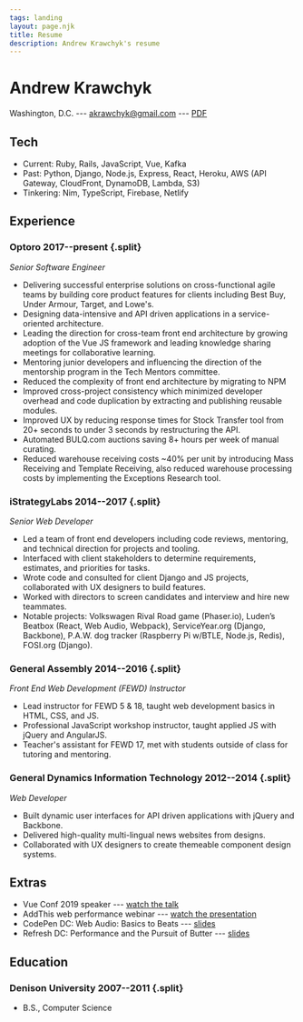 ```yaml
---
tags: landing
layout: page.njk
title: Resume
description: Andrew Krawchyk's resume
---
```


# Andrew Krawchyk

Washington, D.C. --- akrawchyk@gmail.com <span class="hide-print">--- [PDF](/resume.pdf)</span>

## Tech

- Current: Ruby, Rails, JavaScript, Vue, Kafka
- Past: Python, Django, Node.js, Express, React, Heroku, AWS (API Gateway, CloudFront, DynamoDB, Lambda, S3)
- Tinkering: Nim, TypeScript, Firebase, Netlify

## Experience

### <span>Optoro</span> <span>2017--present</span> {.split}

_Senior Software Engineer_

- Delivering successful enterprise solutions on cross-functional agile teams by building core product features for clients including Best Buy, Under Armour, Target, and Lowe's.
- Designing data-intensive and API driven applications in a service-oriented architecture.
- Leading the direction for cross-team front end architecture by growing adoption of the Vue JS framework and leading knowledge sharing meetings for collaborative learning.
- Mentoring junior developers and influencing the direction of the mentorship program in the Tech Mentors committee.
- Reduced the complexity of front end architecture by migrating to NPM
- Improved cross-project consistency which minimized developer overhead and code duplication by extracting and publishing reusable modules.
- Improved UX by reducing response times for Stock Transfer tool from 20+ seconds to under 3 seconds by restructuring the API.
- Automated BULQ.com auctions saving 8+ hours per week of manual curating.
- Reduced warehouse receiving costs ~40% per unit by introducing Mass Receiving and Template Receiving, also reduced warehouse processing costs by implementing the Exceptions Research tool.

### <span>iStrategyLabs</span> <span>2014--2017</span> {.split}

_Senior Web Developer_

- Led a team of front end developers including code reviews, mentoring, and technical direction for projects and tooling.
- Interfaced with client stakeholders to determine requirements, estimates, and priorities for tasks.
- Wrote code and consulted for client Django and JS projects, collaborated with UX designers to build features.
- Worked with directors to screen candidates and interview and hire new teammates.
- Notable projects: Volkswagen Rival Road game (Phaser.io), Luden’s Beatbox (React, Web Audio, Webpack), ServiceYear.org (Django, Backbone), P.A.W. dog tracker (Raspberry Pi w/BTLE, Node.js, Redis), FOSI.org (Django).

### <span>General Assembly</span> <span>2014--2016</span> {.split}

_Front End Web Development (FEWD) Instructor_

- Lead instructor for FEWD 5 & 18, taught web development basics in HTML, CSS, and JS.
- Professional JavaScript workshop instructor, taught applied JS with jQuery and AngularJS.
- Teacher's assistant for FEWD 17, met with students outside of class for tutoring and mentoring.

### <span>General Dynamics Information Technology</span> <span>2012--2014</span> {.split}

_Web Developer_

- Built dynamic user interfaces for API driven applications with jQuery and Backbone.
- Delivered high-quality multi-lingual news websites from designs.
- Collaborated with UX designers to create themeable component design systems.

## Extras

- Vue Conf 2019 speaker --- [watch the talk](https://www.vuemastery.com/conferences/vueconf-us-2019/vuejs-in-practice-at-optoro/)
- AddThis web performance webinar --- [watch the presentation](https://www.addthis.com/academy/tips-making-website-load-faster/)
- CodePen DC: Web Audio: Basics to Beats --- [slides](https://slides.com/akrawchyk/webaudio-basics-to-beats/fullscreen#/)
- Refresh DC: Performance and the Pursuit of Butter --- [slides](https://slides.com/akrawchyk/performance-and-the-pursuit-of-butter/fullscreen#/)

## Education

### <span>Denison University</span> <span>2007--2011</span> {.split}

- B.S., Computer Science
